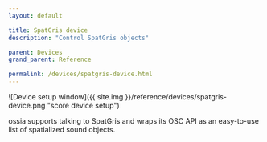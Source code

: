 ```yaml
---
layout: default

title: SpatGris device
description: "Control SpatGris objects"

parent: Devices
grand_parent: Reference

permalink: /devices/spatgris-device.html
---
```


![Device setup window]({{ site.img }}/reference/devices/spatgris-device.png "score device setup")

ossia supports talking to SpatGris and wraps its OSC API as an easy-to-use list of spatialized sound objects.